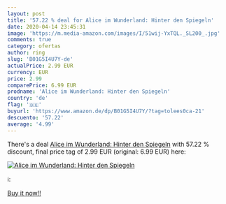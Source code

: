 ```yaml
---
layout: post
title: '57.22 % deal for Alice im Wunderland: Hinter den Spiegeln'
date: 2020-04-14 23:45:31
image: 'https://m.media-amazon.com/images/I/51wij-YxTQL._SL200_.jpg'
comments: true
category: ofertas
author: ring
slug: 'B01G5I4U7Y-de'
actualPrice: 2.99 EUR
currency: EUR
price: 2.99
comparePrice: 6.99 EUR
prodname: 'Alice im Wunderland: Hinter den Spiegeln'
country: 'de'
flag: '🇩🇪'
buyurl: 'https://www.amazon.de/dp/B01G5I4U7Y/?tag=tolees0ca-21'
descuento: '57.22'
average: '4.99'
---
```


There's a deal [Alice im Wunderland: Hinter den Spiegeln](https://www.amazon.de/dp/B01G5I4U7Y/?tag=tolees0ca-21)  with  57.22 % discount, final price tag of  2.99 EUR (original: 6.99 EUR) here:

[![Alice im Wunderland: Hinter den Spiegeln](https://m.media-amazon.com/images/I/51wij-YxTQL._SL200_.jpg)](https://www.amazon.de/dp/B01G5I4U7Y/?tag=tolees0ca-21)

ℹ️:


[Buy it now!!](https://www.amazon.de/dp/B01G5I4U7Y/?tag=tolees0ca-21)
